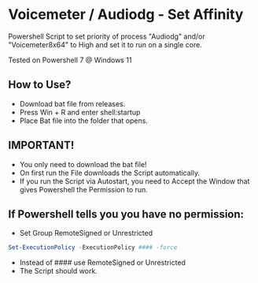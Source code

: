 # Voicemeter / Audiodg - Set Affinity 
Powershell Script to set priority of process "Audiodg" and/or "Voicemeter8x64" to High and set it to run on a single core.

Tested on Powershell 7 @ Windows 11

## How to Use?

- Download bat file from releases.
- Press Win + R and enter shell:startup
- Place Bat file into the folder that opens.

## IMPORTANT!
- You only need to download the bat file!
- On first run the File downloads the Script automatically.
- If you run the Script via Autostart, you need to Accept the Window that gives Powershell the Permission to run.

## If Powershell tells you you have no permission:
- Set Group RemoteSigned or Unrestricted
```powershell
Set-ExecutionPolicy -ExecutionPolicy #### -force
```
- Instead of #### use RemoteSigned or Unrestricted
- The Script should work.





